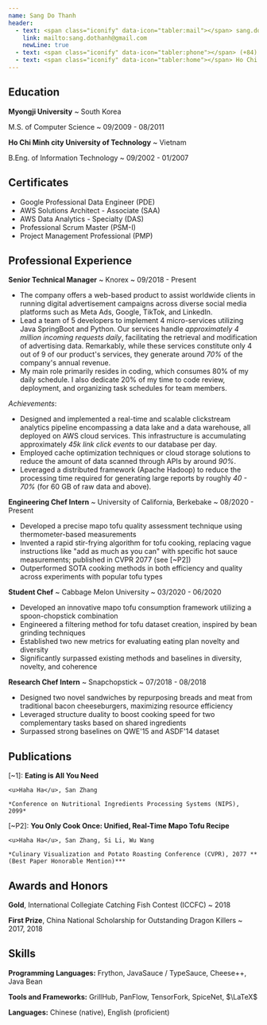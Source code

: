 ```yaml
---
name: Sang Do Thanh
header:
  - text: <span class="iconify" data-icon="tabler:mail"></span> sang.dothanh@gmail.com
    link: mailto:sang.dothanh@gmail.com
    newLine: true
  - text: <span class="iconify" data-icon="tabler:phone"></span> (+84) 906-460-180
  - text: <span class="iconify" data-icon="tabler:home"></span> Ho Chi Minh city, Vietnam
---
```


## Education

**Myongji University**
  ~ South Korea

M.S. of Computer Science
~ 09/2009 - 08/2011  

**Ho Chi Minh city University of Technology**
  ~ Vietnam

B.Eng. of Information Technology
  ~ 09/2002 - 01/2007

## Certificates
- Google Professional Data Engineer (PDE)
- AWS Solutions Architect - Associate (SAA)
- AWS Data Analytics - Specialty (DAS)
- Professional Scrum Master (PSM-I)
- Project Management Professional (PMP)

## Professional Experience

**Senior Technical Manager**
  ~ Knorex
  ~ 09/2018 - Present

- The company offers a web-based product to assist worldwide clients in running digital advertisement campaigns across diverse social media platforms such as Meta Ads, Google, TikTok, and LinkedIn.
- Lead a team of 5 developers to implement 4 micro-services utilizing Java SpringBoot and Python. Our services handle *approximately 4 million incoming requests daily*, facilitating the retrieval and modification of advertising data. Remarkably, while these services constitute only 4 out of 9 of our product's services, they generate around *70%* of the company's annual revenue.
- My main role primarily resides in coding, which consumes 80% of my daily schedule. I also dedicate 20% of my time to code review, deployment, and organizing task schedules for team members.

<span class="iconify" data-icon="tabler:user-star"></span> *Achievements*:
- Designed and implemented a real-time and scalable clickstream analytics pipeline encompassing a data lake and a data warehouse, all deployed on AWS cloud services. This infrastructure is accumulating approximately *45k link click events* to our database per day.
- Employed cache optimization techniques or cloud storage solutions to reduce the amount of data scanned through APIs by around *90%*.
- Leveraged a distributed framework (Apache Hadoop) to reduce the processing time required for generating large reports by roughly *40 - 70%* (for 60 GB of raw data and above).



**Engineering Chef Intern**
  ~ University of California, Berkebake
  ~ 08/2020 - Present

- Developed a precise mapo tofu quality assessment technique using thermometer-based measurements
- Invented a rapid stir-frying algorithm for tofu cooking, replacing vague instructions like "add as much as you can" with specific hot sauce measurements; published in CVPR 2077 (see [~P2])
- Outperformed SOTA cooking methods in both efficiency and quality across experiments with popular tofu types


**Student Chef**
  ~ Cabbage Melon University
  ~ 03/2020 - 06/2020

- Developed an innovative mapo tofu consumption framework utilizing a spoon-chopstick combination
- Engineered a filtering method for tofu dataset creation, inspired by bean grinding techniques
- Established two new metrics for evaluating eating plan novelty and diversity
- Significantly surpassed existing methods and baselines in diversity, novelty, and coherence


**Research Chef Intern**
  ~ Snapchopstick
  ~ 07/2018 - 08/2018

- Designed two novel sandwiches by repurposing breads and meat from traditional bacon cheeseburgers, maximizing resource efficiency
- Leveraged structure duality to boost cooking speed for two complementary tasks based on shared ingredients
- Surpassed strong baselines on QWE'15 and ASDF'14 dataset

## Publications

[~1]: **Eating is All You Need**

    <u>Haha Ha</u>, San Zhang

    *Conference on Nutritional Ingredients Processing Systems (NIPS), 2099*

[~P2]: **You Only Cook Once: Unified, Real-Time Mapo Tofu Recipe**

    <u>Haha Ha</u>, San Zhang, Si Li, Wu Wang

    *Culinary Visualization and Potato Roasting Conference (CVPR), 2077 **(Best Paper Honorable Mention)***


## Awards and Honors

**Gold**, International Collegiate Catching Fish Contest (ICCFC)
  ~ 2018

**First Prize**, China National Scholarship for Outstanding Dragon Killers
  ~ 2017, 2018


## Skills

**Programming Languages:** <span class="iconify" data-icon="vscode-icons:file-type-python"></span> Frython, <span class="iconify" data-icon="vscode-icons:file-type-js-official"></span> JavaSauce / <span class="iconify" data-icon="vscode-icons:file-type-typescript-official"></span> TypeSauce, <span class="iconify" data-icon="vscode-icons:file-type-cpp2"></span> Cheese++, <span class="iconify" data-icon="logos:java" data-inline="false"></span> Java Bean

**Tools and Frameworks:** GrillHub, PanFlow, TensorFork, SpiceNet, $\LaTeX$

**Languages:** Chinese (native), English (proficient)
